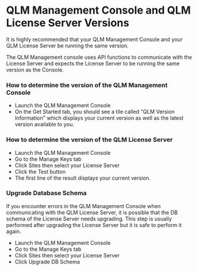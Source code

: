 # QLM Management Console and QLM License Server Versions

It is highly recommended that your QLM Management Console and your QLM License Server be running the same version.&#x20;

The QLM Management console uses API functions to communicate with the License Server and expects the License Server to be running the same version as the Console.

### How to determine the version of the QLM Management Console

* Launch the QLM Management Console
* On the Get Started tab, you should see a tile called "QLM Version Information" which displays your current version as well as the latest version available to you.

### How to determine the version of the QLM License Server

* Launch the QLM Management Console
* Go to the Manage Keys tab
* Click Sites then select your License Server
* Click the Test button
* The first line of the result displays your current version.

### Upgrade Database Schema

If you encounter errors in the QLM Management Console when communicating with the QLM License Server, it is possible that the DB schema of the License Server needs upgrading. This step is usually performed after upgrading the License Server but it is safe to perform it again.

* Launch the QLM Management Console
* Go to the Manage Keys tab
* Click Sites then select your License Server
* Click Upgrade DB Schema
